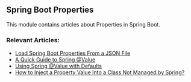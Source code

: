 ## Spring Boot Properties

This module contains articles about Properties in Spring Boot.

### Relevant Articles:
- [Load Spring Boot Properties From a JSON File](https://www.baeldung.com/spring-boot-json-properties)
- [A Quick Guide to Spring @Value](https://www.baeldung.com/spring-value-annotation)
- [Using Spring @Value with Defaults](https://www.baeldung.com/spring-value-defaults)
- [How to Inject a Property Value Into a Class Not Managed by Spring?](https://www.baeldung.com/inject-properties-value-non-spring-class)